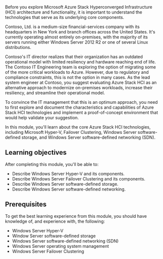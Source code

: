 Before you explore Microsoft Azure Stack Hyperconverged Infrastructure (HCI) architecture and functionality, it is important to understand the technologies that serve as its underlying core components.

Contoso, Ltd. is a medium-size financial-services company with its headquarters in New York and branch offices across the United States. It's currently operating almost entirely on-premises, with the majority of its servers running either Windows Server 2012 R2 or one of several Linux distributions.

Contoso's IT director realizes that their organization has an outdated operational model with limited resiliency and hardware reaching end of life. The Contoso IT Engineering team is exploring the option of migrating some of the more critical workloads to Azure. However, due to regulatory and compliance constraints, this is not the option in many cases. As the lead system engineer at Contoso, you suggest evaluating Azure Stack HCI as an alternative approach to modernize on-premises workloads, increase their resiliency, and streamline their operational model.

To convince the IT management that this is an optimum approach, you need to first explore and document the characteristics and capabilities of Azure Stack HCI technologies and implement a proof-of-concept environment that would help validate your suggestion.

In this module, you'll learn about the core Azure Stack HCI technologies, including Microsoft Hyper-V, Failover Clustering, Windows Server software-defined storage, and Windows Server software-defined networking (SDN).

## Learning objectives

After completing this module, you'll be able to:

- Describe Windows Server Hyper-V and its components.
- Describe Windows Server Failover Clustering and its components.
- Describe Windows Server software-defined storage.
- Describe Windows Server software-defined networking.

## Prerequisites

To get the best learning experience from this module, you should have knowledge of, and experience with, the following:

- Windows Server Hyper-V
- Window Server software-defined storage
- Windows Server software-defined networking (SDN)
- Windows Server operating system management
- Windows Server Failover Clustering
